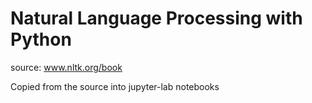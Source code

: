 # Natural Language Processing with Python
source: www.nltk.org/book

Copied from the source into jupyter-lab notebooks
